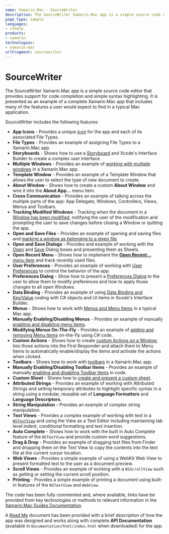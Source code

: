 ```yaml
---
name: Xamarin.Mac - SourceWriter
description: The SourceWriter Xamarin.Mac app is a simple source code editor that provides support for code completion and simple syntax highlighting. It is...
page_type: sample
languages:
- csharp
products:
- xamarin
technologies:
- xamarin-mac
urlFragment: sourcewriter
---
```

# SourceWriter

The SourceWriter Xamarin.Mac app is a simple source code editor that provides support for code completion and simple syntax highlighting. It is presented as an example of a complete Xamarin.Mac app that includes many of the features a user would expect to find in a typical Mac application.  

SourceWriter includes the following features:

* **App Icons** - Provides a unique [icon](https://developer.xamarin.com/guides/mac/deployment,_testing,_and_metrics/app-icon/) for the app and each of its associated File Types.
* **File Types** - Provides an example of assigning File Types to a Xamarin.Mac app.
* **Storyboards** - Shows how to use a [Storyboard](https://developer.xamarin.com/guides/mac/platform-features/storyboards/) and Xcode's Interface Builder to create a complex user interface.
* **Multiple Windows** - Provides an example of [working with multiple windows](https://developer.xamarin.com/guides/mac/user-interface/working-with-windows/#Working_with_Multiple_Windows) in a Xamarin.Mac app.
* **Template Window** - Provides an example of a Template Window that allows the user to select the type of new document to create.
* **About Window** - Shows how to create a custom **About Window** and wire it into the **About App...** menu item.
* **Cross Communication** - Provides an example of talking across the multiple parts of the app: App Delegate, Windows, Controllers, Views, Menus and Toolbars.
* **Tracking Modified Windows** - Tracking when the document in a [Window has been modified](https://developer.xamarin.com/guides/mac/user-interface/working-with-windows/#Modified_Windows_Content), notifying the user of the modification and prompting the user to save changes before closing a Window or quitting the app.
* **Open and Save Files** - Provides an example of opening and saving files and [marking a window as belonging to a given file](https://developer.xamarin.com/guides/mac/user-interface/working-with-windows/#Setting_a_Windows_Title_and_Represented_File). 
* **Open and Save Dialogs** - Provides and example of working with the [Open](https://developer.xamarin.com/guides/mac/user-interface/working-with-dialogs/#The_Open_Dialog) and [Save](https://developer.xamarin.com/guides/mac/user-interface/working-with-dialogs/#The_Save_Dialog) Dialog boxes and presenting them as Sheets.
* **Open Recent Menu** - Shows how to implement the [**Open Recent...** menu item](https://developer.xamarin.com/guides/mac/user-interface/working-with-menus/#Working_with_the_Open_Recent_Menu) and track recently used files.
* **User Preferences** - Provides an example of working with [User Preferences](https://developer.xamarin.com/guides/mac/user-interface/working-with-dialogs/#Saving_and_Loading_Preferences) to control the behavior of the app.
* **Preferences Dialog** - Show how to present a [Preferences Dialog](https://developer.xamarin.com/guides/mac/user-interface/working-with-dialogs/#Creating_a_Preferences_Dialog) to the user to allow them to modify preferences and how to apply those changes to all open Windows.
* **Data Binding** - Provides an example of using [Data Binding and Key/Value](https://developer.xamarin.com/guides/mac/application_fundamentals/databinding/) coding with C# objects and UI items in Xcode's Interface Builder.
* **Menus** - Shows how to work with [Menus and Menu Items](https://developer.xamarin.com/guides/mac/user-interface/working-with-menus/) in a typical Mac app.
* **Manually Enabling/Disabling Menus** - Provides an example of manually [enabling and disabling menu items](https://developer.xamarin.com/guides/mac/user-interface/working-with-menus/#Enabling_and_Disabling_Menus_and_Items).
* **Modifying Menus On-The-Fly** - Provides an example of [adding and removing Menu Items](https://developer.xamarin.com/guides/mac/user-interface/working-with-menus/#Creating_Menus_from_Code) on-the-fly using C# code.
* **Custom Actions** - Shows how to create [custom Actions on a Window](https://developer.xamarin.com/guides/mac/user-interface/working-with-menus/#Working_with_Custom_Window_Actions), ties those actions into the First Responder and attach them to Menu Items to automatically enable/display the items and activate the actions when clicked.
* **Toolbars** - Shows how to work with [toolbars](https://developer.xamarin.com/guides/mac/user-interface/working-with-toolbars/) in a Xamarin.Mac app.
* **Manually Enabling/Disabling Toolbar Items** - Provides an example of manually [enabling and disabling Toolbar items](https://developer.xamarin.com/guides/mac/user-interface/working-with-toolbars/#Disabling_Toolbar_Items) in code.
* **Custom Sheet** - Shows how to [create and present a custom sheet](https://developer.xamarin.com/guides/mac/user-interface/working-with-dialogs/#Creating_a_Custom_Sheet).
* **Attributed Strings** - Provides an example of working with Attributed Strings and setting temporary attributes to highlight specific syntax in a string using a modular, reusable set of **Language Formatters** and **Language Descriptors**.
* **String Manipulation** - Provides an example of complex string manipulation.
* **Text Views** - Provides a complex example of working with text in a [`NSTextView`](https://developer.xamarin.com/guides/mac/user-interface/standard-controls/#Working_with_Text_Controls) and using the View as a Text Editor including maintaining tab level indent, conditional formatting and text insertion.
* **Auto Complete** - Shows how to work with the built in Auto Complete feature of the `NSTextView` and provide custom word suggestions.
* **Drag & Drop** - Provides an example of dragging text files from Finder and dropping them on the Text View to copy the contents into the text file at the current cursor location.
* **Web Views** - Provides a simple example of using a WebKit Web View to present formatted text to the user as a document preview.
* **Scroll Views** - Provides an example of working with a `NSScrollView` such as getting or setting the current scroll position.
* **Printing** - Provides a simple example of printing a document using built-in features of the `NSTextView` and `WebView`. 

The code has been fully commented and, where available, links have be provided from key technologies or methods to relevant information in the [Xamarin.Mac Guides Documentation](https://developer.xamarin.com/guides/#mac).

A [Read Me](https://github.com/xamarin/mac-samples/tree/master/SourceWriter/Documentation) document has been provided with a brief description of how the app was designed and works along with complete **API Documentation** (available in `Documentation/html/index.html` when downloaded) for the app.